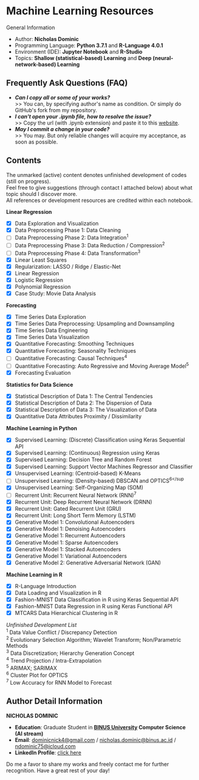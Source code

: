 # Machine Learning Resources
General Information
- Author: **Nicholas Dominic**
- Programming Language: **Python 3.7.1** and **R-Language 4.0.1**
- Environment (IDE): **Jupyter Notebook** and **R-Studio**
- Topics: **Shallow (statistical-based) Learning** and **Deep (neural-network-based) Learning**

## Frequently Ask Questions (FAQ)
- ***Can I copy all or some of your works?***
<br>>> You can, by specifying author's name as condition. Or simply do GitHub's fork from my repository.
- ***I can't open your .ipynb file, how to resolve the issue?***
<br>>> Copy the url (with .ipynb extension) and paste it to this [website](https://nbviewer.jupyter.org/).
- ***May I commit a change in your code?***
<br>>> You may. But only reliable changes will acquire my acceptance, as soon as possible.

## Contents
The unmarked (active) content denotes unfinished development of codes (still on progress).
<br>Feel free to give suggestions (through contact I attached below) about what topic should I discover more.
<br>All references or development resources are credited within each notebook.

**Linear Regression**
- [x] Data Exploration and Visualization
- [x] Data Preprocessing Phase 1: Data Cleaning
- [ ] Data Preprocessing Phase 2: Data Integration<sup>1</sup>
- [ ] Data Preprocessing Phase 3: Data Reduction / Compression<sup>2</sup>
- [ ] Data Preprocessing Phase 4: Data Transformation<sup>3</sup>
- [x] Linear Least Squares
- [x] Regularization: LASSO / Ridge / Elastic-Net
- [x] Linear Regression
- [x] Logistic Regression
- [x] Polynomial Regression
- [x] Case Study: Movie Data Analysis

**Forecasting**
- [x] Time Series Data Exploration
- [x] Time Series Data Preprocessing: Upsampling and Downsampling
- [x] Time Series Data Engineering
- [x] Time Series Data Visualization
- [x] Quantitative Forecasting: Smoothing Techniques
- [x] Quantitative Forecasting: Seasonality Techniques
- [ ] Quantitative Forecasting: Causal Techniques<sup>4</sup>
- [ ] Quantitative Forecasting: Auto Regressive and Moving Average Model<sup>5</sup>
- [x] Forecasting Evaluation

**Statistics for Data Science**
- [x] Statistical Description of Data 1: The Central Tendencies
- [x] Statistical Description of Data 2: The Dispersion of Data
- [x] Statistical Description of Data 3: The Visualization of Data
- [x] Quantitative Data Attributes Proximity / Dissimilarity

**Machine Learning in Python**
- [x] Supervised Learning: (Discrete) Classification using Keras Sequential API
- [x] Supervised Learning: (Continuous) Regression using Keras
- [x] Supervised Learning: Decision Tree and Random Forest
- [x] Supervised Learning: Support Vector Machines Regressor and Classifier
- [x] Unsupervised Learning: (Centroid-based) K-Means
- [ ] Unsupervised Learning: (Density-based) DBSCAN and OPTICS<sup>6</sup
- [x] Unsupervised Learning: Self-Organizing Map (SOM)
- [ ] Recurrent Unit: Recurrent Neural Network (RNN)<sup>7</sup>
- [x] Recurrent Unit: Deep Recurrent Neural Network (DRNN)
- [x] Recurrent Unit: Gated Recurrent Unit (GRU)
- [x] Recurrent Unit: Long Short Term Memory (LSTM)
- [x] Generative Model 1: Convolutional Autoencoders
- [x] Generative Model 1: Denoising Autoencoders
- [x] Generative Model 1: Recurrent Autoencoders
- [x] Generative Model 1: Sparse Autoencoders
- [x] Generative Model 1: Stacked Autoencoders
- [x] Generative Model 1: Variational Autoencoders
- [x] Generative Model 2: Generative Adversarial Network (GAN)

**Machine Learning in R**
- [x] R-Language Introduction
- [x] Data Loading and Visualization in R
- [x] Fashion-MNIST Data Classification in R using Keras Sequential API
- [x] Fashion-MNIST Data Regression in R using Keras Functional API
- [x] MTCARS Data Hierarchical Clustering in R

*Unfinished Development List*
<br><sup>1</sup> Data Value Conflict / Discrepancy Detection
<br><sup>2</sup> Evolutionary Selection Algorithm; Wavelet Transform; Non/Parametric Methods
<br><sup>3</sup> Data Discretization; Hierarchy Generation Concept
<br><sup>4</sup> Trend Projection / Intra-Extrapolation
<br><sup>5</sup> ARIMAX; SARIMAX
<br><sup>6</sup> Cluster Plot for OPTICS
<br><sup>7</sup> Low Accuracy for RNN Model to Forecast

## Author Detail Information
**NICHOLAS DOMINIC**
- **Education**: Graduate Student in **[BINUS University](https://www.binus.edu) Computer Science (AI stream)**
- **Email**: dominicnick4@gmail.com / nicholas.dominic@binus.ac.id / ndominic75@icloud.com
- **LinkedIn Profile**: [click here](https://www.linkedin.com/in/nicholas-dominic)

Do me a favor to share my works and freely contact me for further recognition. Have a great rest of your day!
